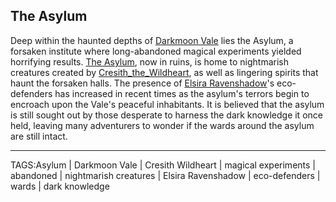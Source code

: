 ## The Asylum

Deep within the haunted depths of [Darkmoon Vale](../Places/Darkmoon_Vale.md) lies the Asylum, a forsaken institute where long-abandoned magical experiments yielded horrifying results. [The Asylum](../Places/Asylum.md), now in ruins, is home to nightmarish creatures created by [Cresith_the_Wildheart](../Gods/Cresith_the_Wildheart.md), as well as lingering spirits that haunt the forsaken halls. The presence of [Elsira Ravenshadow](../People/Elsira_Ravenshadow.md)'s eco-defenders has increased in recent times as the asylum's terrors begin to encroach upon the Vale's peaceful inhabitants. It is believed that the asylum is still sought out by those desperate to harness the dark knowledge it once held, leaving many adventurers to wonder if the wards around the asylum are still intact.


---

TAGS:Asylum | Darkmoon Vale | Cresith Wildheart | magical experiments | abandoned | nightmarish creatures | Elsira Ravenshadow | eco-defenders | wards | dark knowledge
